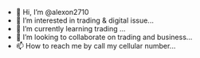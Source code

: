 - 👋 Hi, I’m @alexon2710
- 👀 I’m interested in trading & digital issue...
- 🌱 I’m currently learning trading ...
- 💞️ I’m looking to collaborate on trading and business...
- 📫 How to reach me by call my cellular number...

<!---
alexon2710/alexon2710 is a ✨ special ✨ repository because its `README.md` (this file) appears on your GitHub profile.
You can click the Preview link to take a look at your changes.
--->
